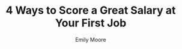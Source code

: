 ---
title: 4 Ways to Score a Great Salary at Your First Job
publication: glassdoor
article_url: https://www.glassdoor.com/blog/salary-first-job/
author: Emily Moore
thumbnail: glassdoor.jpeg
publication_date: 05-05-2017
---